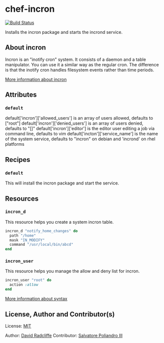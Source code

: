 # chef-incron

[![Build Status](https://travis-ci.org/dwradcliffe/chef-incron.png?branch=master)](https://travis-ci.org/dwradcliffe/chef-incron)

Installs the incron package and starts the incrond service.

## About incron

Incron is an "inotify cron" system. It consists of a daemon and a table manipulator. You can use it a similar way as the regular cron. The difference is that the inotify cron handles filesystem events rather than time periods.

[More information about incron](http://inotify.aiken.cz/?section=incron&page=about&lang=en)

## Attributes

### `default`

default['incron']['allowed_users'] is an array of users allowed, defaults to ["root"]
default['incron']['denied_users'] is an array of users denied, defaults to "[]"
default['incron']['editor'] is the editor user editing a job via command line, defaults to vim
default['incton']['service_name'] is the name of the system service, defaults to "incron" on debian and 'incrond' on rhel platforms

## Recipes

### `default`

This will install the incron package and start the service.

## Resources

### `incron_d`

This resource helps you create a system incron table.

```ruby
incron_d "notify_home_changes" do
  path "/home"
  mask "IN_MODIFY"
  command "/usr/local/bin/abcd"
end
```

### `incron_user`

This resource helps you manage the allow and deny list for incron.

```ruby
incron_user "root" do
  action :allow
end
```

[More information about syntax](http://linux.die.net/man/5/incrontab)

## License, Author and Contributor(s)

License: [MIT](https://github.com/dwradcliffe/chef-incron/blob/master/LICENSE)

Author: [David Radcliffe](https://github.com/dwradcliffe)
Contributor: [Salvatore Poliandro III](https://github.com/popsikle)

